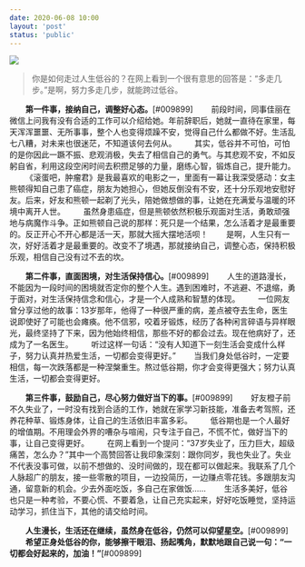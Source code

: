 ```yaml
---
date: 2020-06-08 10:00
layout: 'post'
status: 'public'
---
```

![](https://inz.oss-cn-beijing.aliyuncs.com/Images/Pixabay/fantasy-2701633_1920.jpg)
> 你是如何走过人生低谷的？在网上看到一个很有意思的回答是：“多走几步。”是啊，努力多走几步，就能跨过低谷。

&emsp;&emsp;**第一件事，接纳自己，调整好心态。**[#009899]
&emsp;&emsp;前段时间，同事佳丽在微信上问我有没有合适的工作可以介绍给她。年前辞职后，她就一直待在家里，每天浑浑噩噩、无所事事，整个人也变得烦躁不安，觉得自己什么都做不好。生活乱七八糟，对未来也很迷茫，不知道该何去何从。
&emsp;&emsp;其实，低谷并不可怕，可怕的是你因此一蹶不振、悲观消极，失去了相信自己的勇气。与其悲观不安，不如反躬自省，利用这段空闲时间去积攒足够的力量，磨练心智，锻炼自己，提升能力。
&emsp;&emsp;《滚蛋吧，肿瘤君》是我最喜欢的电影之一，里面有一幕让我深受感动：女主熊顿得知自己患了癌症，朋友为她担心，但她反倒没有不安，还十分乐观地安慰好友。后来，好友和熊顿一起剃了光头，陪她做想做的事，让她在充满爱与温暖的环境中离开人世。
&emsp;&emsp;虽然身患癌症，但是熊顿依然积极乐观面对生活，勇敢顽强地与病魔作斗争。正如熊顿自己说的那样：死只是一个结果，怎么活着才是最重要的。反正开心不开心都是活一天，那就大摇大摆地活呗！
&emsp;&emsp;是啊，人生只有一次，好好活着才是最重要的。改变不了境遇，那就接纳自己，调整心态，保持积极乐观，相信自己没有过不去的坎。

&emsp;&emsp;**第二件事，直面困境，对生活保持信心。**[#009899]
&emsp;&emsp;人生的道路漫长，不能因为一段时间的困境就否定你的整个人生。遇到困难时，不逃避、不退缩，勇于面对，对生活保持信念和信心，才是一个人成熟和智慧的体现。
&emsp;&emsp;一位网友曾分享过他的故事：13岁那年，他得了一种很严重的病，差点被夺去生命，医生说即使好了可能也会瘫痪。他不信邪，咬着牙锻炼，经历了各种闲言碎语与异样眼光，最终坚持了下来，因为他始终相信，那些不好的都会过去。现在他病好了，还成为了一名医生。
&emsp;&emsp;听过这样一句话：“没有人知道下一刻生活会变成什么样子，努力认真并热爱生活，一切都会变得更好。”
&emsp;&emsp;当我们身处低谷时，一定要相信，每一次跌落都是一种涅槃重生。熬过低谷期，你才会变得更强大；努力认真生活，一切都会变得更好。

&emsp;&emsp;**第三件事，鼓励自己，尽心努力做好当下的事。**[#009899]
&emsp;&emsp;好友橙子前不久失业了，一时没有找到合适的工作，她就在家学习新技能，准备去考驾照，还养花种草、锻炼身体，让自己的生活依旧丰富多彩。
&emsp;&emsp;低谷期也是一个人最好的增值期。不用理会外界的嘈杂与喧闹，只专注于自己，不慌不忙，做好当下的事，让自己变得更好。
&emsp;&emsp;在网上看到一个提问：“37岁失业了，压力巨大，超级痛苦，怎么办？”其中一个高赞回答让我印象深刻：跟你同岁，我也失业了。失业不代表没事可做，以前不想做的、没时间做的，现在都可以做起来。我联系了几个人脉超广的朋友，接一些零散的项目，一边投简历，一边赚点零花钱。多跟朋友沟通，留意新的机会。少去外面吃饭，多自己在家做饭……
&emsp;&emsp;生活多美好，低谷也只是一种考验，不要心慌、不要着急，让自己充实起来，好好吃饭睡觉，坚持运动学习，抓住当下，其他的请交给时间。
 
&emsp;&emsp;**人生漫长，生活还在继续，虽然身在低谷，仍然可以仰望星空。**[#009899]
&emsp;&emsp;**希望正身处低谷的你，能够擦干眼泪、扬起嘴角，默默地跟自己说一句：“一切都会好起来的，加油！”**[#009899]
